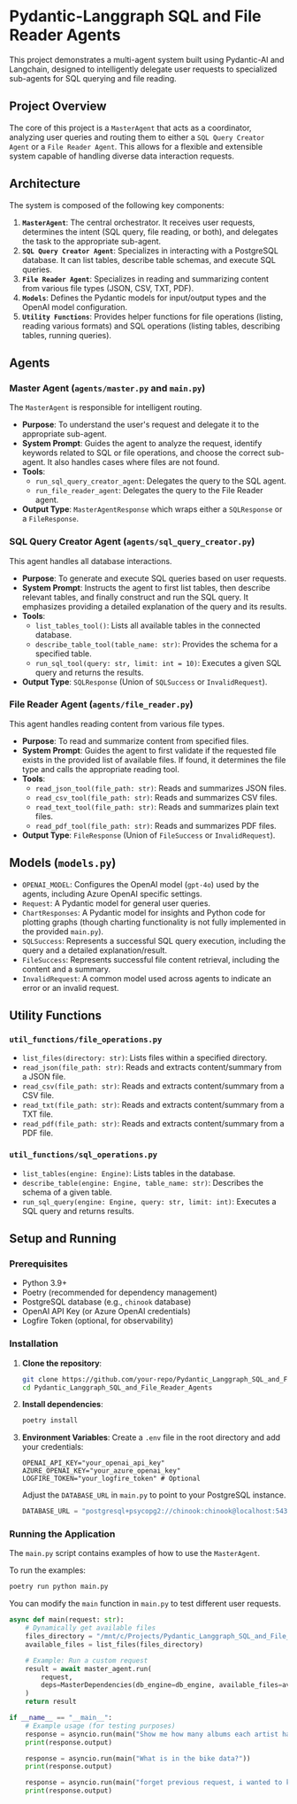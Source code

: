 # Pydantic-Langgraph SQL and File Reader Agents

This project demonstrates a multi-agent system built using Pydantic-AI and Langchain, designed to intelligently delegate user requests to specialized sub-agents for SQL querying and file reading.

## Project Overview

The core of this project is a `MasterAgent` that acts as a coordinator, analyzing user queries and routing them to either a `SQL Query Creator Agent` or a `File Reader Agent`. This allows for a flexible and extensible system capable of handling diverse data interaction requests.

## Architecture

The system is composed of the following key components:

1.  **`MasterAgent`**: The central orchestrator. It receives user requests, determines the intent (SQL query, file reading, or both), and delegates the task to the appropriate sub-agent.
2.  **`SQL Query Creator Agent`**: Specializes in interacting with a PostgreSQL database. It can list tables, describe table schemas, and execute SQL queries.
3.  **`File Reader Agent`**: Specializes in reading and summarizing content from various file types (JSON, CSV, TXT, PDF).
4.  **`Models`**: Defines the Pydantic models for input/output types and the OpenAI model configuration.
5.  **`Utility Functions`**: Provides helper functions for file operations (listing, reading various formats) and SQL operations (listing tables, describing tables, running queries).

## Agents

### Master Agent (`agents/master.py` and `main.py`)

The `MasterAgent` is responsible for intelligent routing.

*   **Purpose**: To understand the user's request and delegate it to the appropriate sub-agent.
*   **System Prompt**: Guides the agent to analyze the request, identify keywords related to SQL or file operations, and choose the correct sub-agent. It also handles cases where files are not found.
*   **Tools**:
    *   `run_sql_query_creator_agent`: Delegates the query to the SQL agent.
    *   `run_file_reader_agent`: Delegates the query to the File Reader agent.
*   **Output Type**: `MasterAgentResponse` which wraps either a `SQLResponse` or a `FileResponse`.

### SQL Query Creator Agent (`agents/sql_query_creator.py`)

This agent handles all database interactions.

*   **Purpose**: To generate and execute SQL queries based on user requests.
*   **System Prompt**: Instructs the agent to first list tables, then describe relevant tables, and finally construct and run the SQL query. It emphasizes providing a detailed explanation of the query and its results.
*   **Tools**:
    *   `list_tables_tool()`: Lists all available tables in the connected database.
    *   `describe_table_tool(table_name: str)`: Provides the schema for a specified table.
    *   `run_sql_tool(query: str, limit: int = 10)`: Executes a given SQL query and returns the results.
*   **Output Type**: `SQLResponse` (Union of `SQLSuccess` or `InvalidRequest`).

### File Reader Agent (`agents/file_reader.py`)

This agent handles reading content from various file types.

*   **Purpose**: To read and summarize content from specified files.
*   **System Prompt**: Guides the agent to first validate if the requested file exists in the provided list of available files. If found, it determines the file type and calls the appropriate reading tool.
*   **Tools**:
    *   `read_json_tool(file_path: str)`: Reads and summarizes JSON files.
    *   `read_csv_tool(file_path: str)`: Reads and summarizes CSV files.
    *   `read_text_tool(file_path: str)`: Reads and summarizes plain text files.
    *   `read_pdf_tool(file_path: str)`: Reads and summarizes PDF files.
*   **Output Type**: `FileResponse` (Union of `FileSuccess` or `InvalidRequest`).

## Models (`models.py`)

*   `OPENAI_MODEL`: Configures the OpenAI model (`gpt-4o`) used by the agents, including Azure OpenAI specific settings.
*   `Request`: A Pydantic model for general user queries.
*   `ChartResponses`: A Pydantic model for insights and Python code for plotting graphs (though charting functionality is not fully implemented in the provided `main.py`).
*   `SQLSuccess`: Represents a successful SQL query execution, including the query and a detailed explanation/result.
*   `FileSuccess`: Represents successful file content retrieval, including the content and a summary.
*   `InvalidRequest`: A common model used across agents to indicate an error or an invalid request.

## Utility Functions

### `util_functions/file_operations.py`

*   `list_files(directory: str)`: Lists files within a specified directory.
*   `read_json(file_path: str)`: Reads and extracts content/summary from a JSON file.
*   `read_csv(file_path: str)`: Reads and extracts content/summary from a CSV file.
*   `read_txt(file_path: str)`: Reads and extracts content/summary from a TXT file.
*   `read_pdf(file_path: str)`: Reads and extracts content/summary from a PDF file.

### `util_functions/sql_operations.py`

*   `list_tables(engine: Engine)`: Lists tables in the database.
*   `describe_table(engine: Engine, table_name: str)`: Describes the schema of a given table.
*   `run_sql_query(engine: Engine, query: str, limit: int)`: Executes a SQL query and returns results.

## Setup and Running

### Prerequisites

*   Python 3.9+
*   Poetry (recommended for dependency management)
*   PostgreSQL database (e.g., `chinook` database)
*   OpenAI API Key (or Azure OpenAI credentials)
*   Logfire Token (optional, for observability)

### Installation

1.  **Clone the repository**:
    ```bash
    git clone https://github.com/your-repo/Pydantic_Langgraph_SQL_and_File_Reader_Agents.git
    cd Pydantic_Langgraph_SQL_and_File_Reader_Agents
    ```
2.  **Install dependencies**:
    ```bash
    poetry install
    ```
3.  **Environment Variables**: Create a `.env` file in the root directory and add your credentials:
    ```
    OPENAI_API_KEY="your_openai_api_key"
    AZURE_OPENAI_KEY="your_azure_openai_key"
    LOGFIRE_TOKEN="your_logfire_token" # Optional
    ```
    Adjust the `DATABASE_URL` in `main.py` to point to your PostgreSQL instance.
    ```python
    DATABASE_URL = "postgresql+psycopg2://chinook:chinook@localhost:5433/chinook_auto_increment"
    ```

### Running the Application

The `main.py` script contains examples of how to use the `MasterAgent`.

To run the examples:

```bash
poetry run python main.py
```

You can modify the `main` function in `main.py` to test different user requests.

```python
async def main(request: str):
    # Dynamically get available files
    files_directory = "/mnt/c/Projects/Pydantic_Langgraph_SQL_and_File_Reader_Agents/files"
    available_files = list_files(files_directory)

    # Example: Run a custom request
    result = await master_agent.run(
        request,
        deps=MasterDependencies(db_engine=db_engine, available_files=available_files)
    )
    return result

if __name__ == "__main__":
    # Example usage (for testing purposes)
    response = asyncio.run(main("Show me how many albums each artist has"))
    print(response.output)

    response = asyncio.run(main("What is in the bike data?"))
    print(response.output)

    response = asyncio.run(main("forget previous request, i wanted to know the average number of album sales by artists"))
    print(response.output)